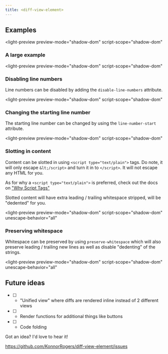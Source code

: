 ```yaml
---
title: <diff-view-element>
---
```


<diff-view-element hidden></diff-view-element>

## Examples

<light-preview
  preview-mode="shadow-dom"
  script-scope="shadow-dom"
>

  <script slot="code" type="text/plain">
    <diff-view-element
      language="javascript"
      old-value="const x = 'Hello World'"
      new-value="
const y = 'Hello Moto'
console.log(y)
"
    >

    </diff-view-element>
  </script>
</light-preview>

### A large example

<light-preview
  preview-mode="shadow-dom"
  script-scope="shadow-dom"
>
  <script slot="code" type="text/plain">
    <diff-view-element
      language="javascript"
    >
    </diff-view-element>
    <script type="module">
      ;(async () => {
        const viewer = document.querySelector("diff-view-element")
        const newValue = await (await fetch("https://raw.githubusercontent.com/praneshr/react-diff-viewer/master/examples/src/diff/javascript/new.rjs")).text()
        viewer.newValue = newValue

        const oldValue = await (await fetch("https://raw.githubusercontent.com/praneshr/react-diff-viewer/master/examples/src/diff/javascript/old.rjs")).text()
        viewer.oldValue = oldValue
      })()
    &lt;/script>
  </script>
</light-preview>

### Disabling line numbers

Line numbers can be disabled by adding the `disable-line-numbers` attribute.

<light-preview
  preview-mode="shadow-dom"
  script-scope="shadow-dom"
>

  <script slot="code" type="text/plain">
    <diff-view-element
      language="javascript"
      disable-line-numbers=""
      old-value="const x = 'Hello World'"
      new-value="const y = 'Hello Moto'
console.log(y)"
    ></diff-view-element>
  </script>
</light-preview>

### Changing the starting line number

The starting line number can be changed by using the `line-number-start` attribute.

<light-preview
  preview-mode="shadow-dom"
  script-scope="shadow-dom"
>

  <script slot="code" type="text/plain">
    <diff-view-element
      language="javascript"
      line-number-start="35"
      old-value="const x = 'Hello World'"
      new-value="const y = 'Hello Moto'
console.log(y)"
    ></diff-view-element>
  </script>
</light-preview>

### Slotting in content

Content can be slotted in using `<script type="text/plain">` tags. Do note, it will only escape `&lt;/script>` and turn it in to `</script>`. It will not escape any HTML for you.

As for why a `<script type="text/plain">` is preferred, check out the docs on ["Why Script Tags"](/references/why-script-tags/)

Slotted content will have extra leading / trailing whitespace stripped, will be "dedented" for you.

<light-preview
  preview-mode="shadow-dom"
  script-scope="shadow-dom"
  unescape-behavior="all"
>
  <script slot="code" type="text/plain">
    <diff-view-element
      language="html"
    >
      <script slot="old-value" type="text/plain">
        <div>Hello World</div>
      &lt;/script>
      <script slot="new-value" type="text/plain">
        <span>Hello World</span>
      &lt;/script>
    </diff-view-element>
  </script>
</light-preview>

### Preserving whitespace

Whitespace can be preserved by using `preserve-whitespace` which will also preserve leading / trailing new lines as well as disable "dedenting" of the strings.

<light-preview
  preview-mode="shadow-dom"
  script-scope="shadow-dom"
  unescape-behavior="all"
>
  <script slot="code" type="text/plain">
    <diff-view-element
      language="html"
      preserve-whitespace
    >
      <script slot="old-value" type="text/plain">

        <div>Hello World</div>

      &lt;/script>
      <script slot="new-value" type="text/plain">

        <span>Hello World</span>

      &lt;/script>
    </diff-view-element>
  </script>
</light-preview>

## Future ideas

- [ ] - "Unified view" where diffs are rendered inline instead of 2 different views
- [ ] - Render functions for additional things like buttons
- [ ] - Code folding

Got an idea? I'd love to hear it!

<https://github.com/KonnorRogers/diff-view-element/issues>

